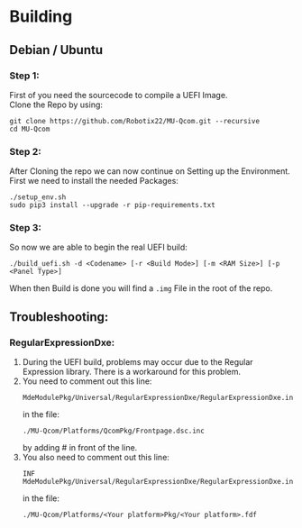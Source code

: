# Building

## Debian / Ubuntu
### Step 1:

First of you need the sourcecode to compile a UEFI Image. <br />
Clone the Repo by using:
```
git clone https://github.com/Robotix22/MU-Qcom.git --recursive
cd MU-Qcom
```

### Step 2:

After Cloning the repo we can now continue on Setting up the Environment. <br />
First we need to install the needed Packages:
```
./setup_env.sh
sudo pip3 install --upgrade -r pip-requirements.txt
```

### Step 3:

So now we are able to begin the real UEFI build:
```
./build_uefi.sh -d <Codename> [-r <Build Mode>] [-m <RAM Size>] [-p <Panel Type>]
```

When then Build is done you will find a `.img` File in the root of the repo.

## Troubleshooting:

### RegularExpressionDxe:
   1. During the UEFI build, problems may occur due to the Regular Expression library. There is a workaround for this problem.
   2. You need to comment out this line:
      ```
      MdeModulePkg/Universal/RegularExpressionDxe/RegularExpressionDxe.inf
      ```
      in the file:
      ```
      ./MU-Qcom/Platforms/QcomPkg/Frontpage.dsc.inc
      ```
      by adding # in front of the line.
   3. You also need to comment out this line:
      ```
      INF MdeModulePkg/Universal/RegularExpressionDxe/RegularExpressionDxe.inf 
      ```
      in the file:
      ```
      ./MU-Qcom/Platforms/<Your platform>Pkg/<Your platform>.fdf
      ```
